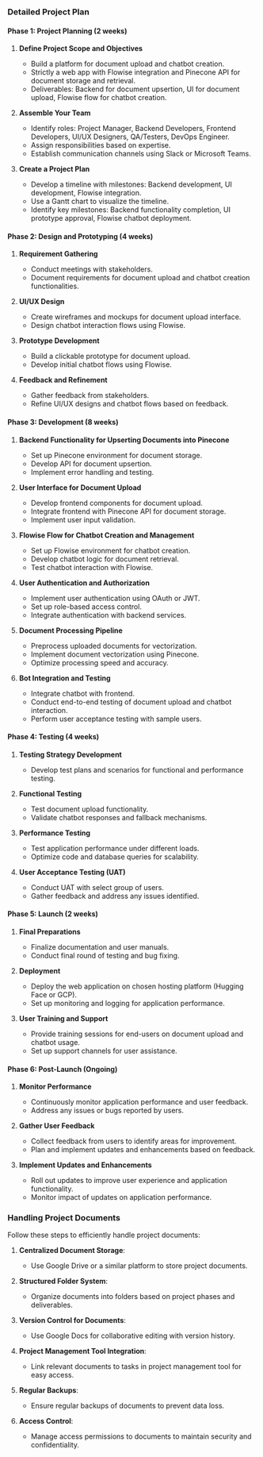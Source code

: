 ### Detailed Project Plan

#### Phase 1: Project Planning (2 weeks)
1. **Define Project Scope and Objectives**
   - Build a platform for document upload and chatbot creation.
   - Strictly a web app with Flowise integration and Pinecone API for document storage and retrieval.
   - Deliverables: Backend for document upsertion, UI for document upload, Flowise flow for chatbot creation.

2. **Assemble Your Team**
   - Identify roles: Project Manager, Backend Developers, Frontend Developers, UI/UX Designers, QA/Testers, DevOps Engineer.
   - Assign responsibilities based on expertise.
   - Establish communication channels using Slack or Microsoft Teams.

3. **Create a Project Plan**
   - Develop a timeline with milestones: Backend development, UI development, Flowise integration.
   - Use a Gantt chart to visualize the timeline.
   - Identify key milestones: Backend functionality completion, UI prototype approval, Flowise chatbot deployment.

#### Phase 2: Design and Prototyping (4 weeks)
1. **Requirement Gathering**
   - Conduct meetings with stakeholders.
   - Document requirements for document upload and chatbot creation functionalities.

2. **UI/UX Design**
   - Create wireframes and mockups for document upload interface.
   - Design chatbot interaction flows using Flowise.

3. **Prototype Development**
   - Build a clickable prototype for document upload.
   - Develop initial chatbot flows using Flowise.

4. **Feedback and Refinement**
   - Gather feedback from stakeholders.
   - Refine UI/UX designs and chatbot flows based on feedback.

#### Phase 3: Development (8 weeks)
1. **Backend Functionality for Upserting Documents into Pinecone**
   - Set up Pinecone environment for document storage.
   - Develop API for document upsertion.
   - Implement error handling and testing.

2. **User Interface for Document Upload**
   - Develop frontend components for document upload.
   - Integrate frontend with Pinecone API for document storage.
   - Implement user input validation.

3. **Flowise Flow for Chatbot Creation and Management**
   - Set up Flowise environment for chatbot creation.
   - Develop chatbot logic for document retrieval.
   - Test chatbot interaction with Flowise.

4. **User Authentication and Authorization**
   - Implement user authentication using OAuth or JWT.
   - Set up role-based access control.
   - Integrate authentication with backend services.

5. **Document Processing Pipeline**
   - Preprocess uploaded documents for vectorization.
   - Implement document vectorization using Pinecone.
   - Optimize processing speed and accuracy.

6. **Bot Integration and Testing**
   - Integrate chatbot with frontend.
   - Conduct end-to-end testing of document upload and chatbot interaction.
   - Perform user acceptance testing with sample users.

#### Phase 4: Testing (4 weeks)
1. **Testing Strategy Development**
   - Develop test plans and scenarios for functional and performance testing.

2. **Functional Testing**
   - Test document upload functionality.
   - Validate chatbot responses and fallback mechanisms.

3. **Performance Testing**
   - Test application performance under different loads.
   - Optimize code and database queries for scalability.

4. **User Acceptance Testing (UAT)**
   - Conduct UAT with select group of users.
   - Gather feedback and address any issues identified.

#### Phase 5: Launch (2 weeks)
1. **Final Preparations**
   - Finalize documentation and user manuals.
   - Conduct final round of testing and bug fixing.

2. **Deployment**
   - Deploy the web application on chosen hosting platform (Hugging Face or GCP).
   - Set up monitoring and logging for application performance.

3. **User Training and Support**
   - Provide training sessions for end-users on document upload and chatbot usage.
   - Set up support channels for user assistance.

#### Phase 6: Post-Launch (Ongoing)
1. **Monitor Performance**
   - Continuously monitor application performance and user feedback.
   - Address any issues or bugs reported by users.

2. **Gather User Feedback**
   - Collect feedback from users to identify areas for improvement.
   - Plan and implement updates and enhancements based on feedback.

3. **Implement Updates and Enhancements**
   - Roll out updates to improve user experience and application functionality.
   - Monitor impact of updates on application performance.

### Handling Project Documents

Follow these steps to efficiently handle project documents:

1. **Centralized Document Storage**:
   - Use Google Drive or a similar platform to store project documents.

2. **Structured Folder System**:
   - Organize documents into folders based on project phases and deliverables.

3. **Version Control for Documents**:
   - Use Google Docs for collaborative editing with version history.

4. **Project Management Tool Integration**:
   - Link relevant documents to tasks in project management tool for easy access.

5. **Regular Backups**:
   - Ensure regular backups of documents to prevent data loss.

6. **Access Control**:
   - Manage access permissions to documents to maintain security and confidentiality.